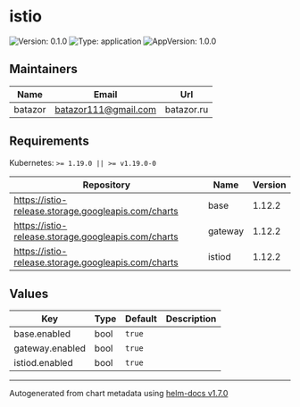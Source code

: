 # istio

![Version: 0.1.0](https://img.shields.io/badge/Version-0.1.0-informational?style=flat-square) ![Type: application](https://img.shields.io/badge/Type-application-informational?style=flat-square) ![AppVersion: 1.0.0](https://img.shields.io/badge/AppVersion-1.0.0-informational?style=flat-square)

## Maintainers

| Name | Email | Url |
| ---- | ------ | --- |
| batazor | batazor111@gmail.com | batazor.ru |

## Requirements

Kubernetes: `>= 1.19.0 || >= v1.19.0-0`

| Repository | Name | Version |
|------------|------|---------|
| https://istio-release.storage.googleapis.com/charts | base | 1.12.2 |
| https://istio-release.storage.googleapis.com/charts | gateway | 1.12.2 |
| https://istio-release.storage.googleapis.com/charts | istiod | 1.12.2 |

## Values

| Key | Type | Default | Description |
|-----|------|---------|-------------|
| base.enabled | bool | `true` |  |
| gateway.enabled | bool | `true` |  |
| istiod.enabled | bool | `true` |  |

----------------------------------------------
Autogenerated from chart metadata using [helm-docs v1.7.0](https://github.com/norwoodj/helm-docs/releases/v1.7.0)
